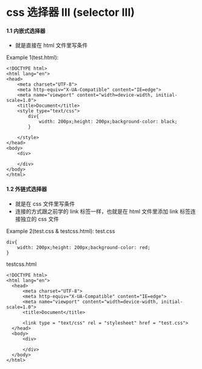 # css 选择器 III (selector III)

#### 1.1 内嵌式选择器
+ 就是直接在 html 文件里写条件

Example 1(test.html):
```
<!DOCTYPE html>
<html lang="en">
<head>
    <meta charset="UTF-8">
    <meta http-equiv="X-UA-Compatible" content="IE=edge">
    <meta name="viewport" content="width=device-width, initial-scale=1.0">
    <title>Document</title>
    <style type="text/css">
        div{
            width: 200px;height: 200px;background-color: black;
        }

    </style>
</head>
<body>
    <div>

    </div>
</body>
</html>
```

#### 1.2 外链式选择器
+ 就是在 css 文件里写条件
+ 连接的方式跟之前学的 link 标签一样，也就是在 html 文件里添加 link 标签连接独立的 css 文件

Example 2(test.css & testcss.html):
test.css
```
div{
    width: 200px;height: 200px;background-color: red;
}
```

testcss.html
```
<!DOCTYPE html>
<html lang="en">
  <head>
      <meta charset="UTF-8">
      <meta http-equiv="X-UA-Compatible" content="IE=edge">
      <meta name="viewport" content="width=device-width, initial-scale=1.0">
      <title>Document</title>

      <link type = "text/css" rel = "stylesheet" href = "test.css">
  </head>
  <body>
      <div>

      </div>
  </body>
</html>
```
